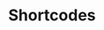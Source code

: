 ---
title: Shortcodes
template: thermage/documentation/shortcodes
order: 2
description: Shortcodes.
---